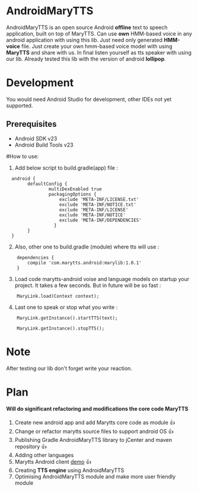 # AndroidMaryTTS 

AndroidMaryTTS is an open source Android **offline** text to speech application, built on top of MaryTTS. Can use **own** HMM-based voice in any android application with using this lib. Just need only generated **HMM-voice** file. Just create your own hmm-based voice model with using **MaryTTS** and share with us. In final listen yourself as tts speaker with using our lib. Already tested this lib with the version of android **lollipop**.

# Development

You would need Android Studio for development, other IDEs not yet supported.

Prerequisites
--------------

- Android SDK v23
- Android Build Tools v23

#How to use: 


1) Add below script to build.gradle(app) file : 
```
  android {
  	    defaultConfig {
        		multiDexEnabled true
        		packagingOptions {
        		    exclude 'META-INF/LICENSE.txt'
        		    exclude 'META-INF/NOTICE.txt'
        		    exclude 'META-INF/LICENSE'
        		    exclude 'META-INF/NOTICE'
        		    exclude 'META-INF/DEPENDENCIES'
  	     	      }
  	    }
  }
```
2) Also, other one to build.gradle (module) where tts will use : 
```
	dependencies {
	    compile 'com.marytts.android:marylib:1.0.1'
	}
```

3) Load code marytts-android voise and language models on startup your project. It takes a few seconds. But in future will be so fast : 
```
	MaryLink.load(Context context); 
```
4) Last one to speak or stop what you write : 
```
 	MaryLink.getInstance().startTTS(text);
	
	MaryLink.getInstance().stopTTS();
```

# Note
  After testing our lib don't forget write your reaction. 
  
# Plan 

#### Will do significant refactoring and modifications the core code MaryTTS 

1. Create new android app and add Marytts core code as module :+1:
2. Change or refactor marytts source files to support android OS :+1:
3. Publishing Gradle AndroidMaryTTS library to jCenter and maven repository :+1:
4. Adding other languages
5. Marytts Android client [demo](https://github.com/AndroidMaryTTS/AndroidMaryTTS-Client) :+1:
6. Creating **TTS engine** using AndroidMaryTTS
7. Optimising AndroidMaryTTS module and make more user friendly module
